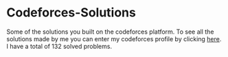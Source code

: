 # Codeforces-Solutions
Some of the solutions you built on the codeforces platform. To see all the solutions made by me you can enter my codeforces profile by clicking <a href = "https://codeforces.com/profile/divannyjpm">here</a>. I have a total of 132 solved problems.
